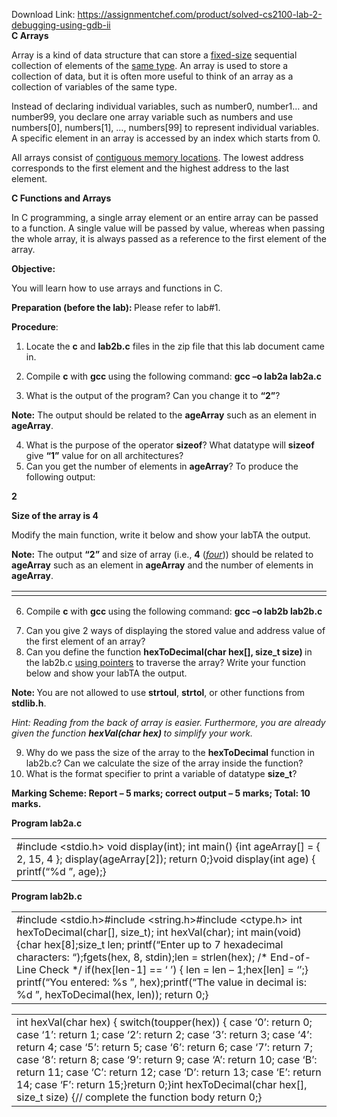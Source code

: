 Download Link: https://assignmentchef.com/product/solved-cs2100-lab-2-debugging-using-gdb-ii
<br>
<strong>C Arrays </strong>

Array is a kind of data structure that can store a <u>fixed-size</u> sequential collection of elements of the <u>same type</u>. An array is used to store a collection of data, but it is often more useful to think of an array as a collection of variables of the same type.




Instead of declaring individual variables, such as number0, number1… and number99, you declare one array variable such as numbers and use numbers[0], numbers[1], …, numbers[99] to represent individual variables. A specific element in an array is accessed by an index which starts from 0.

All arrays consist of <u>contiguous memory locations</u>. The lowest address corresponds to the first element and the highest address to the last element.




<strong>C Functions and Arrays </strong>

In C programming, a single array element or an entire array can be passed to a function. A single value will be passed by value, whereas when passing the whole array, it is always passed as a reference to the first element of the array.




<strong> </strong>

<strong> </strong>

<strong>Objective:</strong>

You will learn how to use arrays and functions in C.




<strong>Preparation (before the lab): </strong>Please refer to lab#1.

<strong> </strong>

<strong>Procedure</strong>:

<ol>

 <li>Locate the <strong>c</strong> and <strong>lab2b.c</strong> files in the zip file that this lab document came in.</li>

</ol>




<ol start="2">

 <li>Compile <strong>c</strong> with <strong>gcc </strong>using the following command: <strong>gcc –o lab2a lab2a.c</strong></li>

</ol>




<ol start="3">

 <li>What is the output of the program? Can you change it to <strong>“2”</strong>?</li>

</ol>

<strong>Note:</strong> The output should be related to the <strong>ageArray</strong> such as an element in <strong>ageArray</strong>.




<ol start="4">

 <li>What is the purpose of the operator <strong>sizeof</strong>? What datatype will <strong>sizeof</strong> give <strong>“1”</strong> value for on all architectures?</li>

 <li>Can you get the number of elements in <strong>ageArray</strong>? To produce the following output:</li>

</ol>

<strong>2 </strong>

<strong>Size of the array is 4 </strong>

Modify the main function, write it below and show your labTA the output.

<strong>Note:</strong> The output <strong>“2”</strong> and size of array (i.e., <strong>4</strong> (<em><u>four</u></em>)) should be related to <strong>ageArray</strong> such as an element in <strong>ageArray</strong> and the number of elements in <strong>ageArray</strong>.




<table width="612">

 <tbody>

  <tr>

   <td width="612"> </td>

  </tr>

 </tbody>

</table>




<ol start="6">

 <li>Compile <strong>c</strong> with <strong>gcc </strong>using the following command: <strong>gcc –o lab2b lab2b.c</strong></li>

</ol>




<ol start="7">

 <li>Can you give 2 ways of displaying the stored value and address value of the first element of an array?</li>

 <li>Can you define the function <strong>hexToDecimal(char hex[], size_t size) </strong>in the lab2b.c <u>using pointers</u> to traverse the array? Write your function below and show your labTA the output.</li>

</ol>

<strong>Note: </strong>You are not allowed to use <strong>strtoul</strong>, <strong>strtol</strong>, or other functions from <strong>stdlib.h</strong>.

<em>Hint: Reading from the back of array is easier. Furthermore, you are already given the function </em><strong><em>hexVal(char hex) </em></strong><em>to simplify your work. </em>

<ol start="9">

 <li>Why do we pass the size of the array to the <strong>hexToDecimal</strong> function in lab2b.c? Can we calculate the size of the array inside the function?</li>

 <li>What is the format specifier to print a variable of datatype <strong>size_t</strong>?</li>

</ol>










<strong>Marking Scheme: Report – 5 marks; correct output – 5 marks; Total: 10 marks. </strong>

<strong>Program lab2a.c </strong>

<table width="620">

 <tbody>

  <tr>

   <td width="620">#include &lt;stdio.h&gt; void display(int); int main() {int ageArray[] = { 2, 15, 4 };     display(ageArray[2]);     return 0;}void display(int age) {     printf(“%d
”, age);}</td>

  </tr>

 </tbody>

</table>




<strong>Program lab2b.c </strong>

<table width="620">

 <tbody>

  <tr>

   <td width="620">#include &lt;stdio.h&gt;#include &lt;string.h&gt;#include &lt;ctype.h&gt; int hexToDecimal(char[], size_t); int hexVal(char); int main(void) {char hex[8];size_t len; printf(“Enter up to 7 hexadecimal characters: “);fgets(hex, 8, stdin);len = strlen(hex); /* End-of-Line Check */       if(hex[len-1] == ‘
’) {        len = len – 1;hex[len] = ‘ ’;} printf(“You entered: %s
”, hex);printf(“The value in decimal is: %d
”, hexToDecimal(hex, len)); return 0;}</td>

  </tr>

 </tbody>

</table>




<table width="620">

 <tbody>

  <tr>

   <td width="620"> int hexVal(char hex) {       switch(toupper(hex)) {            case ‘0’: return 0;            case ‘1’: return 1;            case ‘2’: return 2;            case ‘3’: return 3;            case ‘4’: return 4;            case ‘5’: return 5;            case ‘6’: return 6;            case ‘7’: return 7;            case ‘8’: return 8;            case ‘9’: return 9;            case ‘A’: return 10;            case ‘B’: return 11;            case ‘C’: return 12;            case ‘D’: return 13;            case ‘E’: return 14;            case ‘F’: return 15;}return 0;}int hexToDecimal(char hex[], size_t size) {// complete the function body return 0;}</td>

  </tr>

 </tbody>

</table>


